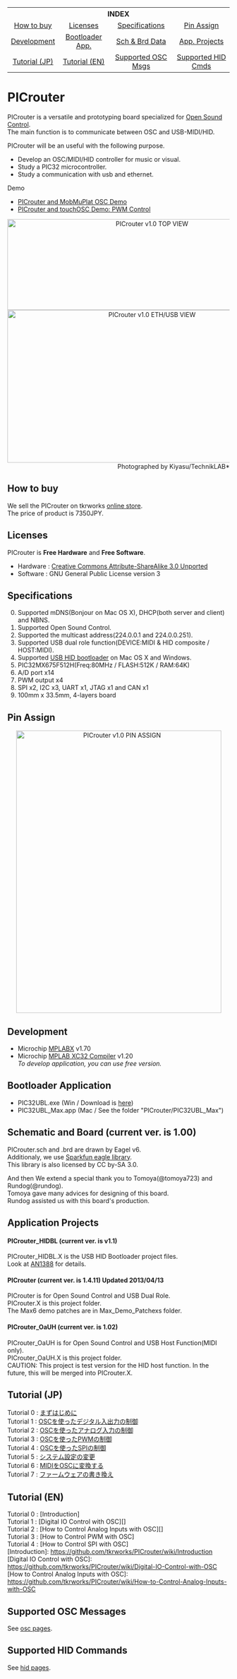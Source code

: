 <div align="center">
<table>
<tr>
<th colspan="4" align="center">INDEX</th>
</tr>
<tr align="center">
    <td><a href="#how-to-buy">How to buy</a></td>
    <td><a href="#licenses">Licenses</a></td>
    <td><a href="#specifications">Specifications</a></td>
    <td><a href="#pin-assign">Pin Assign</a></td>
</tr>
<tr align="center">
    <td><a href="#development">Development</a></td>
    <td><a href="#bootloader-application">Bootloader App.</a></td>
    <td><a href="#schematic-and-board-current-ver-is-100">Sch & Brd Data</a></td>
    <td><a href="#application-projects">App. Projects</a></td>
</tr>
<tr align="center">
    <td><a href="#tutorial-jp">Tutorial (JP)</a></td>
    <td><a href="#tutorial-en">Tutorial (EN)</a></td>
    <td><a href="#supported-osc-messages">Supported OSC Msgs</a></td>
    <td><a href="#supported-hid-commands">Supported HID Cmds</a></td>
</tr>
</table>
</div>

PICrouter
======
PICrouter is a versatile and prototyping board specialized for [Open Sound Control].  
The main function is to communicate between OSC and USB-MIDI/HID.

PICrouter will be an useful with the following purpose.

* Develop an OSC/MIDI/HID controller for music or visual.
* Study a PIC32 microcontroller.
* Study a communication with usb and ethernet.

Demo

* [PICrouter and MobMuPlat OSC Demo]
* [PICrouter and touchOSC Demo: PWM Control]

[Open Sound Control]:http://opensoundcontrol.org

[PICrouter and MobMuPlat OSC Demo]:http://www.youtube.com/watch?v=xbNTXSsHR5w
[PICrouter and touchOSC Demo: PWM Control]:http://www.youtube.com/watch?v=srX1inH3xIY

<div align="center">
<a href="http://www.flickr.com/photos/yamamo2/8369607593/" title="PICrouter v1.0 TOP VIEW by tkrworks, on Flickr"><img src="http://farm9.staticflickr.com/8214/8369607593_3c1b5055e1_z.jpg" width="640" height="206" alt="PICrouter v1.0 TOP VIEW"></a>  
<a href="http://www.flickr.com/photos/yamamo2/8369762163/" title="PICrouter v1.0 ETH/USB VIEW by tkrworks, on Flickr"><img src="http://farm9.staticflickr.com/8219/8369762163_daa2bac802_z.jpg" width="640" height="346" alt="PICrouter v1.0 ETH/USB VIEW"></a>  
</div>
<div align="right">
Photographed by Kiyasu/TechnikLAB*
</div>

How to buy
------
We sell the PICrouter on tkrworks <a href="http://atelier.tkrworks.net/shop/index.php?main_page=product_info&cPath=2&products_id=29&language=en">online store</a>.  
The price of product is 7350JPY.

Licenses
------
PICrouter is **Free Hardware** and **Free Software**.
* Hardware : [Creative Commons Attribute-ShareAlike 3.0 Unported][cc-by-sa]  
* Software : GNU General Public License version 3  

[cc-by-sa]:http://creativecommons.org/licenses/by-sa/3.0/ "Creative Commons Attribute-ShareAlike 3.0 Unported"

Specifications
------
0. Supported mDNS(Bonjour on Mac OS X), DHCP(both server and client) and NBNS.
1. Supported Open Sound Control.
2. Supported the multicast address(224.0.0.1 and 224.0.0.251).
3. Supported USB dual role function(DEVICE:MIDI & HID composite / HOST:MIDI).
4. Supported [USB HID bootloader][an1388] on Mac OS X and Windows.
5. PIC32MX675F512H(Freq:80MHz / FLASH:512K / RAM:64K)
6. A/D port x14
7. PWM output x4
8. SPI x2, I2C x3, UART x1, JTAG x1 and CAN x1
9. 100mm x 33.5mm, 4-layers board

[an1388]:http://www.microchip.com/stellent/idcplg?IdcService=SS_GET_PAGE&nodeId=1824&appnote=en554836

Pin Assign
------
<div align="center">
	<a href="http://www.flickr.com/photos/yamamo2/8371181045/" title="PICrouter v1.0 PIN ASSIGN by tkrworks, on Flickr"><img src="http://farm9.staticflickr.com/8499/8371181045_ebda98c326_z.jpg" width="465" height="640" alt="PICrouter v1.0 PIN ASSIGN"></a>
</div>

Development
------
* Microchip [MPLABX] v1.70
* Microchip [MPLAB XC32 Compiler] v1.20  
  *To develop application, you can use free version.*

[MPLABX]: http://www.microchip.com/pagehandler/en-us/family/mplabx/
[MPLAB XC32 Compiler]: http://www.microchip.com/pagehandler/en_us/devtools/mplabxc/

Bootloader Application
------
* PIC32UBL.exe (Win / Download is [here][an1388])
* PIC32UBL_Max.app (Mac / See the folder "PICrouter/PIC32UBL_Max")

Schematic and Board (current ver. is 1.00)
--------------------------------
PICrouter.sch and .brd are drawn by Eagel v6.  
Additionaly, we use [Sparkfun eagle library][sparkfun].  
This library is also licensed by CC by-SA 3.0.  

And then We extend a special thank you to Tomoya(@tomoya723) and Rundog(@rundog).  
Tomoya gave many advices for designing of this board.  
Rundog assisted us with this board's production.


[sparkfun]: http://www.opencircuits.com/SFE_Footprint_Library_Eagle

Application Projects
------
#### PICrouter_HIDBL (current ver. is v1.1)  
  PICrouter_HIDBL.X is the USB HID Bootloader project files.  
  Look at [AN1388][] for details.  

[AN1388]: http://www.microchip.com/stellent/idcplg?IdcService=SS_GET_PAGE&nodeId=1824&appnote=en554836 "AN1388"

#### PICrouter (current ver. is 1.4.11) Updated 2013/04/13  
  PICrouter is for Open Sound Control and USB Dual Role.  
  PICrouter.X is this project folder.  
  The Max6 demo patches are in Max_Demo_Patchexs folder.  
  
#### PICrouter_OaUH (current ver. is 1.02)  
  PICrouter_OaUH is for Open Sound Control and USB Host Function(MIDI only).  
  PICrouter_OaUH.X is this project folder.  
  CAUTION: This project is test version for the HID host function. In the future,
           this will be merged into PICrouter.X.  

Tutorial (JP)
--------------------------------
Tutorial 0 : [まずはじめに][]  
Tutorial 1 : [OSCを使ったデジタル入出力の制御][]  
Tutorial 2 : [OSCを使ったアナログ入力の制御][]  
Tutorial 3 : [OSCを使ったPWMの制御][]  
Tutorial 4 : [OSCを使ったSPIの制御][]  
Tutorial 5 : [システム設定の変更][]  
Tutorial 6 : [MIDIをOSCに変換する][]  
Tutorial 7 : [ファームウェアの書き換え][]

[まずはじめに]: https://github.com/tkrworks/PICrouter/wiki/まずはじめに
[OSCを使ったデジタル入出力の制御]: https://github.com/tkrworks/PICrouter/wiki/OSCを使ったデジタル入出力の制御
[OSCを使ったアナログ入力の制御]: https://github.com/tkrworks/PICrouter/wiki/OSCを使ったアナログ入力の制御
[OSCを使ったPWMの制御]: https://github.com/tkrworks/PICrouter/wiki/OSCを使ったPWM出力の制御
[OSCを使ったSPIの制御]: https://github.com/tkrworks/PICrouter/wiki/OSCを使ったSPIの制御
[システム設定の変更]: https://github.com/tkrworks/PICrouter/wiki/システム設定の変更
[MIDIをOSCに変換する]: https://github.com/tkrworks/PICrouter/wiki/MIDIをOSCに変換する
[ファームウェアの書き換え]: https://github.com/tkrworks/PICrouter/wiki/ファームウェアの書き換え

Tutorial (EN)
--------------------------------
Tutorial 0 : [Introduction]  
Tutorial 1 : [Digital IO Control with OSC][]  
Tutorial 2 : [How to Control Analog Inputs with OSC][]  
Tutorial 3 : [How to Control PWM with OSC]  
Tutorial 4 : [How to Control SPI with OSC]  
[Introduction]: https://github.com/tkrworks/PICrouter/wiki/Introduction
[Digital IO Control with OSC]: https://github.com/tkrworks/PICrouter/wiki/Digital-IO-Control-with-OSC
[How to Control Analog Inputs with OSC]: https://github.com/tkrworks/PICrouter/wiki/How-to-Control-Analog-Inputs-with-OSC

Supported OSC Messages
--------------------------------
See [osc pages][].

[osc pages]: https://github.com/tkrworks/PICrouter/wiki/Supported-OSC-Messages

Supported HID Commands
--------------------------------
See [hid pages][].

[hid pages]: https://github.com/tkrworks/PICrouter/wiki/Supported-HID-Commands